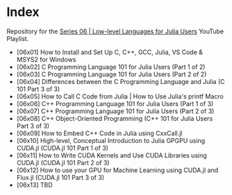 # Index

Repository for the [Series 06 | Low-level Languages for Julia Users](https://youtu.be/R9sdkJNmRFM?list=PLhQ2JMBcfAshxbsVbBDY6pj3K41XzdJDy) YouTube Playlist.

* [06x01] How to Install and Set Up C, C++, GCC, Julia, VS Code & MSYS2 for Windows
* [06x02] C Programming Language 101 for Julia Users (Part 1 of 2)
* [06x03] C Programming Language 101 for Julia Users (Part 2 of 2)
* [06x04] Differences between the C Programming Language and Julia (C 101 Part 3 of 3)
* [06x05] How to Call C Code from Julia | How to Use Julia's printf Macro
* [06x06] C++ Programming Language 101 for Julia Users (Part 1 of 3)
* [06x07] C++ Programming Language 101 for Julia Users (Part 2 of 3)
* [06x08] C++ Object-Oriented Programming (C++ 101 for Julia Users Part 3 of 3)
* [06x09] How to Embed C++ Code in Julia using CxxCall.jl
* [06x10] High-level, Conceptual Introduction to Julia GPGPU using CUDA.jl (CUDA.jl 101 Part 1 of 3)
* [06x11] How to Write CUDA Kernels and Use CUDA Libraries using CUDA.jl (CUDA.jl 101 Part 2 of 3)
* [06x12] How to use your GPU for Machine Learning using CUDA.jl and Flux.jl (CUDA.jl 101 Part 3 of 3)
* [06x13] TBD
